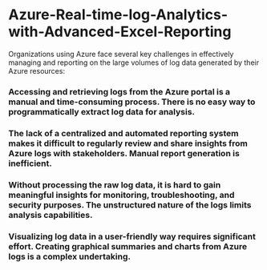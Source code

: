 # Azure-Real-time-log-Analytics-with-Advanced-Excel-Reporting
Organizations using Azure face several key challenges in effectively managing and reporting on the large volumes of log data generated by their Azure resources:

### Accessing and retrieving logs from the Azure portal is a manual and time-consuming process. There is no easy way to programmatically extract log data for analysis.
### The lack of a centralized and automated reporting system makes it difficult to regularly review and share insights from Azure logs with stakeholders. Manual report generation is inefficient.
### Without processing the raw log data, it is hard to gain meaningful insights for monitoring, troubleshooting, and security purposes. The unstructured nature of the logs limits analysis capabilities.
### Visualizing log data in a user-friendly way requires significant effort. Creating graphical summaries and charts from Azure logs is a complex undertaking.

